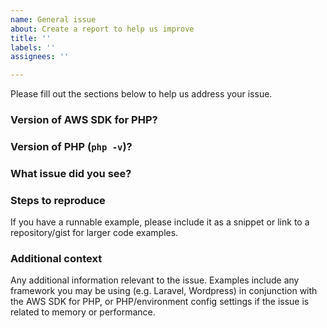 ```yaml
---
name: General issue
about: Create a report to help us improve
title: ''
labels: ''
assignees: ''

---
```


Please fill out the sections below to help us address your issue.

### Version of AWS SDK for PHP?


### Version of PHP (`php -v`)?


### What issue did you see?


### Steps to reproduce
If you have a runnable example, please include it as a snippet or link to a repository/gist for larger code examples.

### Additional context
Any additional information relevant to the issue. Examples include any framework you may be using (e.g. Laravel, Wordpress) in conjunction with the AWS SDK for PHP, or PHP/environment config settings if the issue is related to memory or performance.

